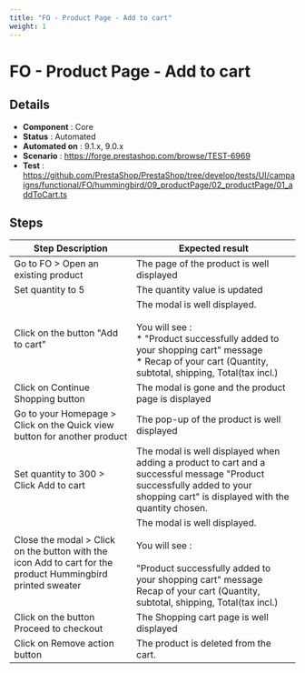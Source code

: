 ```yaml
---
title: "FO - Product Page - Add to cart"
weight: 1
---
```


# FO - Product Page - Add to cart
## Details
* **Component** : Core
* **Status** : Automated
* **Automated on** : 9.1.x, 9.0.x
* **Scenario** : https://forge.prestashop.com/browse/TEST-6969
* **Test** : https://github.com/PrestaShop/PrestaShop/tree/develop/tests/UI/campaigns/functional/FO/hummingbird/09_productPage/02_productPage/01_addToCart.ts

## Steps
| Step Description | Expected result |
| ----- | ----- |
| Go to FO > Open an existing product | The page of the product is well displayed |
| Set quantity to 5 | The quantity value is updated |
| Click on the button "Add to cart" | The modal is well displayed.<br><br>You will see :<br> * "Product successfully added to your shopping cart" message<br> * Recap of your cart (Quantity, subtotal, shipping, Total(tax incl.) |
| Click on Continue Shopping button | The modal is gone and the product page is displayed |
| Go to your Homepage > Click on the Quick view button for another product | The pop-up of the product is well displayed |
| Set quantity to 300 > Click Add to cart | The modal is well displayed when adding a product to cart and a successful message "Product successfully added to your shopping cart" is displayed with the quantity chosen. |
| Close the modal > Click on the button with the icon Add to cart for the product Hummingbird printed sweater | The modal is well displayed.<br><br>You will see :<br><br>"Product successfully added to your shopping cart" message<br>Recap of your cart (Quantity, subtotal, shipping, Total(tax incl.) |
| Click on the button Proceed to checkout | The Shopping cart page is well displayed |
| Click on Remove action button | The product is deleted from the cart. |
